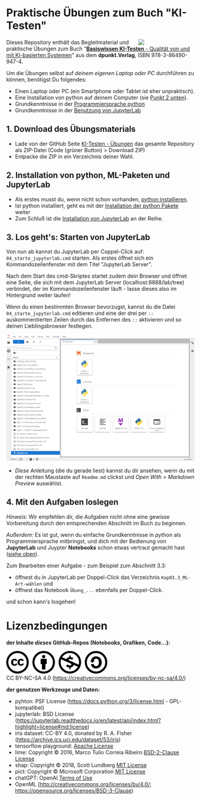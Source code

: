# Praktische Übungen zum Buch "KI-Testen"
<img src="https://dpunkt.de/wp-content/uploads/2024/01/13867.jpg" align="right" width="30%" min-width="150px"/>

Dieses Repository enthält das Begleitmaterial und praktische Übungen zum Buch "[**Basiswissen KI-Testen** - Qualität von und mit KI-basierten Systemen](https://dpunkt.de/produkt/basiswissen-ki-testen/)" aus dem **dpunkt.Verlag**, ISBN 978-3-86490-947-4.

Um die Übungen selbst auf *deinem eigenen Laptop oder PC* durchführen zu können, benötigst Du folgendes:
* Einen Laptop oder PC (ein Smartphone oder Tablet ist eher unpraktisch).
* Eine Installation von python auf deinem Computer (sie [Punkt 2 unten](#2.-Installation-von-python)).
* Grundkenntnisse in der [Programmiersprache python](https://tutorial.djangogirls.org/de/python_introduction)
* Grundkenntnisse in der [Benutzung von JupyterLab](https://jupyter-tutorial.readthedocs.io/de/latest/index.html)

## 1. Download des Übungsmaterials
* Lade von der GitHub Seite [KI-Testen - Übungen](https://github.com/KI-Testen/Uebungen) das gesamte Repository als ZIP-Datei (Code (grüner Button) > Download ZIP)
* Entpacke die ZIP in ein Verzeichnis deiner Wahl.

## 2. Installation von python, ML-Paketen und JupyterLab
* Als erstes musst du, wenn nicht schon vorhanden, [python installieren](Einstieg_Vorbereitung/Installation_Python.md).
* Ist python installiert, geht es mit der [Installation der python Pakete](Einstieg_Vorbereitung/Installation_Pakete.md) weiter
* Zum Schluß ist die [Installation von JupyterLab](Einstieg_Vorbereitung/Installation_JupyterLab.md) an der Reihe.

## 3. Los geht's: Starten von JupyterLab
Von nun ab kannst du JupyterLab per Coppel-Click auf:</br>
`04_starte_jupyterlab.cmd` starten. Als erstes öffnet sich ein Kommandozeilenfenster mit dem Titel "JupyterLab Server".

Nach dem Start des cmd-Skriptes startet zudem dein Browser und öffnet eine Seite, die sich mit dem JupyterLab Server (localhost:8888/lab/tree) verbindet, der im Kommandozeilenfenster läuft - lasse dieses also im Hintergrund weiter laufen!

Wenn du einen bestimmten Browser bevorzugst, kannst du die Datei `04_starte_jupyterlab.cmd` editieren und eine der drei per `::` auskommentierten Zeilen durch das Entfernen des `::` aktivieren und so deinen Lieblingsbrowser festlegen.

![snapshot von JupyterLab](Einstieg_Vorbereitung/jupyterlab_snapshot01_blanko.png)

* *Diese* Anleitung (die du gerade liest) kannst du dir ansehen, wenn du mit der rechten Maustaste auf `Readme.md` clickst und *Open With > Markdown Preview* auswählst.

## 4. Mit den Aufgaben loslegen
*Hinweis:* Wir empfehlen dir, die Aufgaben nicht ohne eine gewisse Vorbereitung durch den entsprechenden Abschnitt im Buch zu beginnen.

*Außerdem:* Es ist gut, wenn du einfache Grundkenntnisse in python als Programmiersprache mitbringst, und dich mit der Bedienung von **JupyterLab** und Juypter **Notebooks** schon etwas vertraut gemacht hast ([siehe oben](#Praktische-%C3%9Cbungen-zum-Buch-%22KI-Testen%22)).

Zum Bearbeiten einer Aufgabe - zum Beispiel zum Abschnitt 3.3:
* öffnest du in JupyterLab per Doppel-Click das Verzeichnis `Kap03.3_ML-Art-wählen` und
* öffnest das Notebook `Übung_...` ebenfalls per Doppel-Click.

und schon kann's losgehen!

# Lizenzbedingungen

**der Inhalte *dieses* GitHub-Repos (Notebooks, Grafiken, Code...):**

![cc-license](Einstieg_Vorbereitung/cc-by-nc-sa.svg)<br/>
CC BY-NC-SA 4.0 (https://creativecommons.org/licenses/by-nc-sa/4.0/)

**der genutzen Werkzeuge und Daten:**

- pyhton: PSF License (https://docs.python.org/3/license.html - GPL-kompatibel)
- jupyterlab: BSD License (https://jupyterlab.readthedocs.io/en/latest/api/index.html?highlight=license#md:license)
- iris dataset: CC-BY 4.0, donated by R. A. Fisher (https://archive.ics.uci.edu/dataset/53/iris)
- tensorflow playground: [Apache License](https://github.com/tensorflow/playground/blob/master/LICENSE)
- lime: Copyright &copy; 2016, Marco Tulio Correia Ribeiro [BSD-2-Clause License](https://de.wikipedia.org/wiki/BSD-Lizenz)
- shap: Copyright &copy; 2018, Scott Lundberg [MIT License](https://en.wikipedia.org/wiki/MIT_License)
- pict: Copyright &copy; Microsoft Corporation [MIT License](https://en.wikipedia.org/wiki/MIT_License)
- chatGPT: OpenAI [Terms of Use](https://openai.com/policies/terms-of-use)
- OpenML (http://creativecommons.org/licenses/by/4.0/; https://opensource.org/licenses/BSD-3-Clause)
